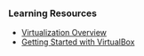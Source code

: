 ### Learning Resources
- [Virtualization Overview](link5)
- [Getting Started with VirtualBox](link6)
